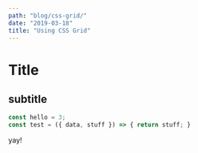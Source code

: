 ```yaml
---
path: "blog/css-grid/"
date: "2019-03-18"
title: "Using CSS Grid"
---
```

# Title
## subtitle

```javascript
const hello = 3;
const test = ({ data, stuff }) => { return stuff; }
```
yay!